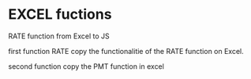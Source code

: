 # EXCEL fuctions
RATE function from Excel to JS


first function RATE copy the functionalitie of the RATE function on Excel.

second function copy the PMT function in excel
